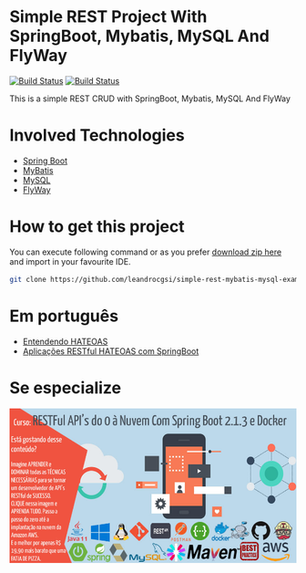 # Simple REST Project With SpringBoot, Mybatis, MySQL And FlyWay

[![Build Status](https://travis-ci.org/leandrocgsi/simple-rest-mybatis-mysql-example.svg?branch=master)](https://travis-ci.org/leandrocgsi/simple-rest-mybatis-mysql-example)
[![Build Status](https://circleci.com/gh/leandrocgsi/simple-rest-mybatis-mysql-example.svg?&style=shield)](https://circleci.com/gh/leandrocgsi/simple-rest-mybatis-mysql-example/)

This is a simple REST CRUD with  SpringBoot, Mybatis, MySQL And FlyWay

# Involved Technologies

* [Spring Boot](http://projects.spring.io/spring-boot/)
* [MyBatis](http://www.mybatis.org/mybatis-3/)
* [MySQL](https://www.mysql.com/)
* [FlyWay](https://flywaydb.org/)

# How to get this project

You can execute following command or as you prefer [download zip here](https://github.com/leandrocgsi/simple-rest-mybatis-mysql-example/archive/master.zip) and import in your favourite IDE.

```sh
git clone https://github.com/leandrocgsi/simple-rest-mybatis-mysql-example.git
```

# Em português

* [Entendendo HATEOAS](http://www.semeru.com.br/blog/entendendo_hateoas/)
* [Aplicações RESTful HATEOAS com SpringBoot](http://www.semeru.com.br/blog/aplicacoes-restfull-hateoas-com-springboot/)

# Se especialize

[<img src="https://github.com/leandrocgsi/SpringBootPlayground/blob/master/Images/banner_blog_udemy_course_sring_boot.jpg?raw=true">](https://www.udemy.com/restful-apis-do-0-a-nuvem-com-springboot-e-docker/?couponCode=GTHB_REPOS_SALE2019)
